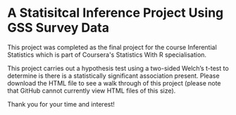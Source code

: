 # A Statisitcal Inference Project Using GSS Survey Data

This project was completed as the final project for the course Inferential Statistics which is part of Coursera's Statistics With R specialisation.

This project carries out a hypothesis test using a two-sided Welch’s t-test to determine is there is a statistically significant association present. Please download the HTML file to see a walk through of this project (please note that GitHub cannot currently view HTML files of this size).

Thank you for your time and interest!
